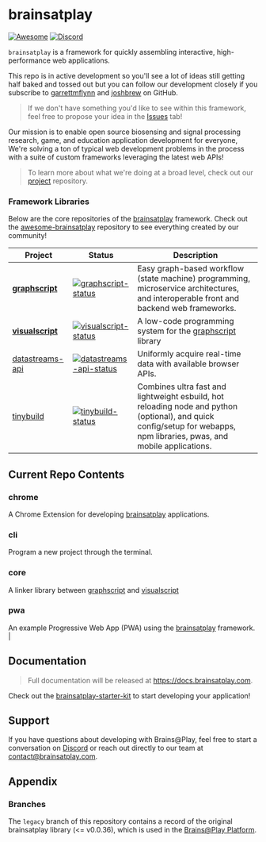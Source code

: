 # brainsatplay
[![Awesome](https://awesome.re/badge-flat2.svg)](https://github.com/brainsatplay/awesome-brainsatplay)
[![Discord](https://img.shields.io/[](src/core/dist)badge/chat-discord-7289da.svg?sanitize=true)](https://discord.gg/CDxskSh9ZB)

`brainsatplay` is a framework for quickly assembling interactive, high-performance web applications. 

This repo is in active development so you'll see a lot of ideas still getting half baked and tossed out but you can follow our development closely if you subscribe to [garrettmflynn](https://github.com/garrettmflynn) and [joshbrew](https://github.com/joshbrew) on GitHub.

> If we don't have something you'd like to see within this framework, feel free to propose your idea in the [Issues](https://github.com/brainsatplay/brainsatplay/issues) tab!

Our mission is to enable open source biosensing and signal processing research, game, and education application development for everyone, We're solving a ton of typical web development problems in the process with a suite of custom frameworks leveraging the latest web APIs! 

> To learn more about what we're doing at a broad level, check out our [project](https://github.com/brainsatplay/project) repository.

### Framework Libraries
Below are the core repositories of the [brainsatplay] framework. Check out the [awesome-brainsatplay](https://github.com/awesome-brainsatplay) repository to see everything created by our community!

| Project               | Status                                                       | Description                                             |
| --------------------- | ------------------------------------------------------------ | ------------------------------------------------------- |
| **[graphscript]**         | [![graphscript-status]][graphscript] | Easy graph-based workflow (state machine) programming, microservice architectures, and interoperable front and backend web frameworks.       |
| **[visualscript]**         | [![visualscript-status]][visualscript]  | A low-code programming system for the [graphscript] library       |
| [datastreams-api]     | [![datastreams-api-status]][datastreams-api]                   | Uniformly acquire real-time data with available browser APIs.                       |
| [tinybuild]     | [![tinybuild-status]][tinybuild]                   | Combines ultra fast and lightweight esbuild, hot reloading node and python (optional), and quick config/setup for webapps, npm libraries, pwas, and mobile applications.              

## Current Repo Contents
### chrome
A Chrome Extension for developing [brainsatplay] applications.

### cli
Program a new project through the terminal.

### core
A linker library between [graphscript] and [visualscript]

### pwa
An example Progressive Web App (PWA) using the [brainsatplay] framework.         |

## Documentation
> Full documentation will be released at https://docs.brainsatplay.com.

Check out the [brainsatplay-starter-kit](https://github.com/brainsatplay/brainsatplay-starter-kit) to start developing your application!

## Support
If you have questions about developing with Brains@Play, feel free to start a conversation on [Discord](https://discord.gg/tQ8P79tw8j) or reach out directly to our team at [contact@brainsatplay.com](mailto:contact@brainsatplay.com).


## Appendix
### Branches
The `legacy` branch of this repository contains a record of the original brainsatplay library (<= v0.0.36), which is used in the [Brains@Play Platform](https://github.com/brainsatplay/platform).



[brainsatplay]: https://github.com/brainsatplay/brainsatplay

<!-- Core Library-->
[graphscript]: https://github.com/brainsatplay/graphscript
[graphscript-status]: https://img.shields.io/npm/v/graphscript

<!-- Low Code Programming System-->
[visualscript]: https://github.com/brainsatplay/visualscript
[visualscript-status]: https://img.shields.io/npm/v/visualscript


<!-- Data Acquisition-->
[datastreams-api]: https://github.com/brainsatplay/datastreams-api
[datastreams-api-status]: https://img.shields.io/npm/v/datastreams-api.svg

<!-- Build Tool-->
[tinybuild]: https://github.com/brainsatplay/tinybuild
[tinybuild-status]: https://img.shields.io/npm/v/tinybuild